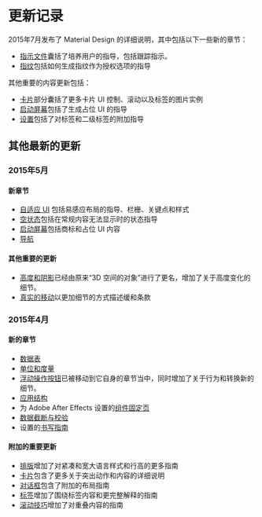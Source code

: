 # 更新记录
2015年7月发布了 Material Design 的详细说明，其中包括以下一些新的章节：
- [指示文件](https://material-design.storage.googleapis.com/publish/material_v_4/material_ext_publish/0B3T7oTWa3HiFa3gtd2EzR2dsSDA/patterns_scrollingtechnique_flexibleoverlap.webm)囊括了培养用户的指导，包括跟踪指示。
- [指纹](https://www.google.com/design/spec/patterns/fingerprint.html)包括如何生成指纹作为授权选项的指导

其他重要的内容更新包括：
- [卡片](https://www.google.com/design/spec/components/cards.html#cards-actions)部分囊括了更多卡片 UI 控制、滚动以及标签的图片实例
- [启动屏幕](https://www.google.com/design/spec/patterns/launch-screens.html#launch-screens-placeholder-ui)包括了生成占位 UI 的指导
- [设置](https://www.google.com/design/spec/patterns/settings.html#settings-labels-secondary-text)包括了对标签和二级标签的附加指导

## 其他最新的更新
### 2015年5月
#### 新章节
- [自适应 UI](https://www.google.com/design/spec/layout/adaptive-ui.html) 包括易感应布局的指导、栏栅、关键点和样式
- [空状态](https://www.google.com/design/spec/patterns/empty-states.html)包括在常规内容无法显示时的状态指导
- [启动屏幕](https://www.google.com/design/spec/patterns/launch-screens.html)包括商标和占位 UI 内容
- [导航](https://www.google.com/design/spec/patterns/navigation.html)

#### 其他重要的更新
- [高度和阴影](https://www.google.com/design/spec/what-is-material/elevation-shadows.html)已经由原来“3D 空间的对象”进行了更名，增加了关于高度变化的细节。
- [真实的移动](https://www.google.com/design/spec/animation/authentic-motion.html)以更加细节的方式描述缓和条款

### 2015年4月
#### 新的章节
- [数据表](https://www.google.com/design/spec/components/data-tables.html)
- [单位和度量](https://www.google.com/design/spec/layout/units-measurements.html)
- [浮动操作按钮](https://www.google.com/design/spec/components/buttons-floating-action-button.html)已被移动到它自身的章节当中，同时增加了关于行为和转换新的细节。
- [应用结构](https://www.google.com/design/spec/patterns/app-structure.html)
- 为 Adobe After Effects 设置的[组件固定页](https://www.google.com/design/spec/resources/sticker-sheets-icons.html)
- [数据截断与校验](https://www.google.com/design/spec/patterns/data-formats.html#data-formats-data-redaction-truncation)
- 设置的[书写指南](https://www.google.com/design/spec/patterns/settings.html#settings-writing-guidelines)

#### 附加的重要更新
- [排版](https://www.google.com/design/spec/style/typography.html)增加了对紧凑和宽大语言样式和行高的更多指南
- [卡片](https://www.google.com/design/spec/components/cards.html)包含了更多关于突出动作和内容的详细说明
- [对话框](https://www.google.com/design/spec/components/dialogs.html)包含了附加的布局指南
- [标签](https://www.google.com/design/spec/components/tabs.html)增加了围绕标签内容和更完整解释的指南
- [滚动技巧](https://www.google.com/design/spec/patterns/scrolling-techniques.html)增加了对重叠内容的指南
